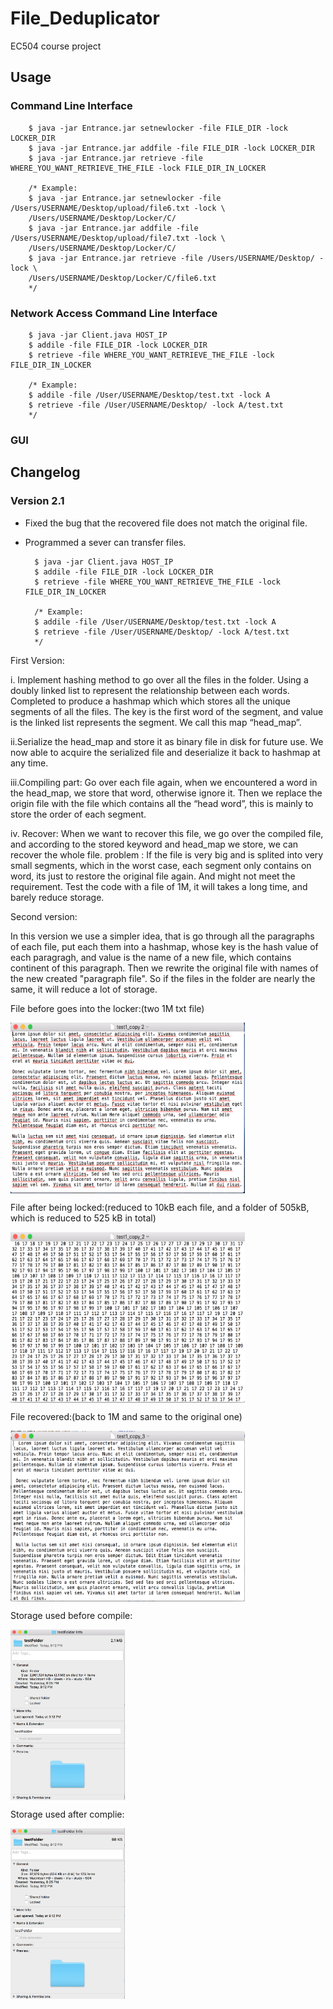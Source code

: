 # File_Deduplicator
EC504 course project

## Usage
### Command Line Interface
        $ java -jar Entrance.jar setnewlocker -file FILE_DIR -lock LOCKER_DIR
        $ java -jar Entrance.jar addfile -file FILE_DIR -lock LOCKER_DIR
        $ java -jar Entrance.jar retrieve -file WHERE_YOU_WANT_RETRIEVE_THE_FILE -lock FILE_DIR_IN_LOCKER
        
        /* Example:
        $ java -jar Entrance.jar setnewlocker -file /Users/USERNAME/Desktop/upload/file6.txt -lock \
        /Users/USERNAME/Desktop/Locker/C/
        $ java -jar Entrance.jar addfile -file /Users/USERNAME/Desktop/upload/file7.txt -lock \
        /Users/USERNAME/Desktop/Locker/C/
        $ java -jar Entrance.jar retrieve -file /Users/USERNAME/Desktop/ -lock \
        /Users/USERNAME/Desktop/Locker/C/file6.txt
        */
### Network Access Command Line Interface

        $ java -jar Client.java HOST_IP
        $ addile -file FILE_DIR -lock LOCKER_DIR
        $ retrieve -file WHERE_YOU_WANT_RETRIEVE_THE_FILE -lock FILE_DIR_IN_LOCKER
        
        /* Example:
        $ addile -file /User/USERNAME/Desktop/test.txt -lock A
        $ retrieve -file /User/USERNAME/Desktop/ -lock A/test.txt
        */
### GUI

## Changelog
### Version 2.1
- Fixed the bug that the recovered file does not match the original file.
- Programmed a sever can transfer files.

        $ java -jar Client.java HOST_IP
        $ addile -file FILE_DIR -lock LOCKER_DIR
        $ retrieve -file WHERE_YOU_WANT_RETRIEVE_THE_FILE -lock FILE_DIR_IN_LOCKER
        
        /* Example:
        $ addile -file /User/USERNAME/Desktop/test.txt -lock A
        $ retrieve -file /User/USERNAME/Desktop/ -lock A/test.txt
        */

First Version:

i. Implement hashing method to go over all the files in the folder. Using a doubly linked list to represent the relationship between each words. Completed to produce a hashmap which  which stores all the unique segments of all the files. The key is the first word of the segment, and value is the linked list represents the segment. We call this map “head_map”. 
 
ii.Serialize the head_map and store it as binary file in disk for future use. We now able to acquire the serialized file and deserialize it back to hashmap at any time. 

iii.Compiling part: Go over each file again, when we encountered a word in the head_map, we store that word, otherwise ignore it. Then we replace the origin file with the file which contains all the “head word”, this is mainly to store the order of each segment.

iv. Recover:  When we want to recover this file, we go over the compiled file, and according to the stored keyword and head_map we store, we can recover the whole file. 
problem :
 If the file is very big and is splited into very small segments, which in the worst case, each segment only contains on word, its just to restore the original file again. And might not meet the requirement. Test the code with a file of 1M, it will takes a long time, and barely reduce storage.

Second version:

In this version we use a simpler idea, that is go through all the paragraphs of each file, put each them into a hashmap, whose key is the hash value of each paragragh, and value is the name of a new file, which contains continent of this paragraph. Then we rewrite the original file with names of the new created "paragraph file". So if the files in the folder are nearly the same, it will reduce a lot of storage.

File before goes into the locker:(two 1M txt file)

<img src="https://github.com/AmyWangJingjun/File_Deduplicator/blob/master/version%202/ScreenShots/Screen%20Shot%202018-04-08%20at%207.53.30%20PM.png" width = "375" height = "273" alt="Laptop" align=center />

File after being locked:(reduced to 10kB each file, and a folder of 505kB, which is reduced to 525 kB in total)

<img src="https://github.com/AmyWangJingjun/File_Deduplicator/blob/master/version%202/ScreenShots/Screen%20Shot%202018-04-08%20at%207.53.14%20PM.png" width = "375" height = "273" alt="Laptop" align=center />

File recovered:(back to 1M and same to the original one)

<img src="https://github.com/AmyWangJingjun/File_Deduplicator/blob/master/version%202/ScreenShots/Screen%20Shot%202018-04-08%20at%208.40.48%20PM.png" width = "375" height = "273" alt="Laptop" align=center />

Storage used before compile:

<img src="https://github.com/AmyWangJingjun/File_Deduplicator/blob/master/version%202/ScreenShots/Screen%20Shot%202018-04-08%20at%209.13.12%20PM.png" height = "273" alt="Laptop" align=center />

Storage used after complie:

<img src="https://github.com/AmyWangJingjun/File_Deduplicator/blob/master/version%202/ScreenShots/Screen%20Shot%202018-04-08%20at%209.13.48%20PM.png" height = "273" alt="Laptop" align=center />

